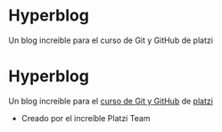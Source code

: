 # Hyperblog
Un blog increible para el curso de Git y GitHub de platzi
# Hyperblog
Un blog increible para el [curso de Git y GitHub](http://https://platzi.com/cursos/git-github/ "curso de Git y GitHub") de [platzi](http://www.platzi.com "platzi")

* Creado por el increíble Platzi Team